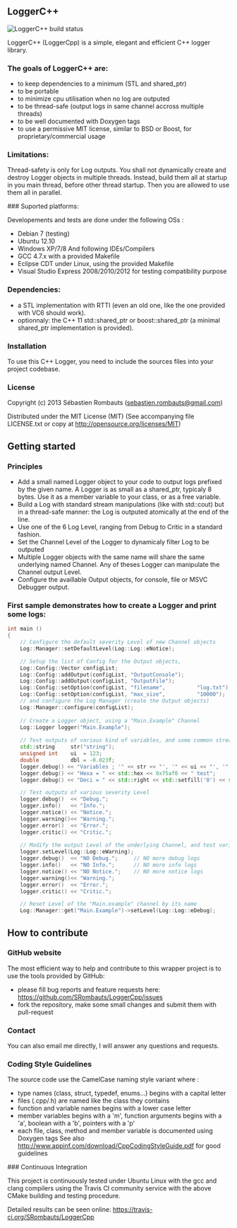 LoggerC++
---------

![LoggerC++ build status](https://api.travis-ci.org/SRombauts/LoggerCpp.png "LoggerC++ build status")

LoggerC++ (LoggerCpp) is a simple, elegant and efficient C++ logger library.

### The goals of LoggerC++ are:

- to keep dependencies to a minimum (STL and shared_ptr)
- to be portable
- to minimize cpu utilisation when no log are outputed
- to be thread-safe (output logs in same channel accross multiple threads)
- to be well documented with Doxygen tags
- to use a permissive MIT license, similar to BSD or Boost, for proprietary/commercial usage

### Limitations:

Thread-safety is only for Log outputs.
You shall not dynamically create and destroy Logger objects in multiple threads.
Instead, build them all at startup in you main thread, before other thread startup.
Then you are allowed to use them all in parallel.

### Suported platforms:

Developements and tests are done under the following OSs :
- Debian 7 (testing)
- Ubuntu 12.10
- Windows XP/7/8
And following IDEs/Compilers
- GCC 4.7.x with a provided Makefile
- Eclipse CDT under Linux, using the provided Makefile
- Visual Studio Express 2008/2010/2012 for testing compatibility purpose

### Dependencies:

- a STL implementation with RTTI (even an old one, like the one provided with VC6 should work).
- optionnaly: the C++ 11 std::shared_ptr or boost::shared_ptr (a minimal shared_ptr implementation is provided).

### Installation

To use this C++ Logger, you need to include the sources files into your project codebase.

### License

Copyright (c) 2013 Sébastien Rombauts (sebastien.rombauts@gmail.com)

Distributed under the MIT License (MIT) (See accompanying file LICENSE.txt
or copy at http://opensource.org/licenses/MIT)

## Getting started
### Principles

- Add a small named Logger object to your code to output logs prefixed by the given name.
A Logger is as small as a shared_ptr, typicaly 8 bytes.
Use it as a member variable to your class, or as a free variable.
- Build a Log with standard stream manipulations (like with std::cout)
but in a thread-safe manner: the Log is outputed atomically at the end of the line.
- Use one of the 6 Log Level, ranging from Debug to Critic in a standard fashion.
- Set the Channel Level of the Logger to dynamicaly filter Log to be outputed
- Multiple Logger objects with the same name will share the same underlying named Channel.
Any of theses Logger can manipulate the Channel output Level.
- Configure the availlable Output objects, for console, file or MSVC Debugger output.

### First sample demonstrates how to create a Logger and print some logs:

```C++
int main ()
{
    // Configure the default severity Level of new Channel objects
    Log::Manager::setDefaultLevel(Log::Log::eNotice);

    // Setup the list of Config for the Output objects,
    Log::Config::Vector configList;
    Log::Config::addOutput(configList, "OutputConsole");
    Log::Config::addOutput(configList, "OutputFile");
    Log::Config::setOption(configList, "filename",          "log.txt");
    Log::Config::setOption(configList, "max_size",          "10000");
    // and configure the Log Manager (create the Output objects)
    Log::Manager::configure(configList);
    
    // Create a Logger object, using a "Main.Example" Channel
    Log::Logger logger("Main.Example");
    
    // Test outputs of various kind of variables, and some common stream manipulations.
    std::string     str("string");
    unsigned int    ui  = 123;
    double          dbl = -0.023f;
    logger.debug() << "Variables ; '" << str << "', '" << ui << "', '" << dbl << "'";
    logger.debug() << "Hexa = " << std::hex << 0x75af0 << " test";
    logger.debug() << "Deci = " << std::right << std::setfill('0') << std::setw(8) << 76035 << " test";

    // Test outputs of various severity Level
    logger.debug()  << "Debug.";
    logger.info()   << "Info.";
    logger.notice() << "Notice.";
    logger.warning()<< "Warning.";
    logger.error()  << "Error.";
    logger.critic() << "Critic.";
    
    // Modify the output Level of the underlying Channel, and test various severity Level again
    logger.setLevel(Log::Log::eWarning);
    logger.debug()  << "NO Debug.";     // NO more debug logs
    logger.info()   << "NO Info.";      // NO more info logs
    logger.notice() << "NO Notice.";    // NO more notice logs
    logger.warning()<< "Warning.";
    logger.error()  << "Error.";
    logger.critic() << "Critic.";

    // Reset Level of the "Main.example" channel by its name
    Log::Manager::get("Main.Example")->setLevel(Log::Log::eDebug);
```

## How to contribute
### GitHub website
The most efficient way to help and contribute to this wrapper project is to
use the tools provided by GitHub:
- please fill bug reports and feature requests here: https://github.com/SRombauts/LoggerCpp/issues
- fork the repository, make some small changes and submit them with pull-request

### Contact
You can also email me directly, I will answer any questions and requests.

### Coding Style Guidelines
The source code use the CamelCase naming style variant where :
- type names (class, struct, typedef, enums...) begins with a capital letter
- files (.cpp/.h) are named like the class they contains
- function and variable names begins with a lower case letter
- member variables begins with a 'm', function arguments begins with a 'a', boolean with a 'b', pointers with a 'p'
- each file, class, method and member variable is documented using Doxygen tags
See also http://www.appinf.com/download/CppCodingStyleGuide.pdf for good guidelines

### Continuous Integration

This project is continuously tested under Ubuntu Linux with the gcc and clang compilers
using the Travis CI community service with the above CMake building and testing procedure.

Detailed results can be seen online: https://travis-ci.org/SRombauts/LoggerCpp
